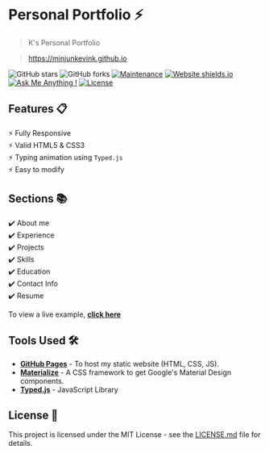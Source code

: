 # Personal Portfolio ⚡️ 
> K's Personal Portfolio

> https://minjunkevink.github.io

![GitHub stars](https://img.shields.io/github/stars/minjunkevink/minjunkevink.github.io) 
![GitHub forks](https://img.shields.io/github/forks/minjunkevink/minjunkevink.github.io)
[![Maintenance](https://img.shields.io/badge/maintained-yes-green.svg)](https://github.com/minjunkevink/minjunkevink.github.io/commits/master)
[![Website shields.io](https://img.shields.io/badge/website-up-yellow)](http://minjunkevink.github.io/)
[![Ask Me Anything !](https://img.shields.io/badge/ask%20me-linkedin-1abc9c.svg)](https://www.linkedin.com/in/minjunkevink/)
[![License](http://img.shields.io/:license-mit-blue.svg?style=flat-square)](http://badges.mit-license.org)

## Features 📋
⚡️ Fully Responsive\
⚡️ Valid HTML5 & CSS3\
⚡️ Typing animation using `Typed.js`\
⚡️ Easy to modify

## Sections 📚
✔️ About me\
✔️ Experience\
✔️ Projects \
✔️ Skills \
✔️ Education\
✔️ Contact Info\
✔️ Resume

To view a live example, **[click here](https://minjunkevink.github.io/)**

## Tools Used 🛠️
* [<b>GitHub Pages</b>](https://create-react-app.dev/docs/deployment/#github-pages) - To host my static website (HTML, CSS, JS).
* [<b>Materialize</b>](https://materializecss.com/) - A CSS framework to get Google's Material Design components.
* [<b>Typed.js</b>](https://mattboldt.com/demos/typed-js/) - JavaScript Library


## License 📄
This project is licensed under the MIT License - see the [LICENSE.md](./LICENSE) file for details.
